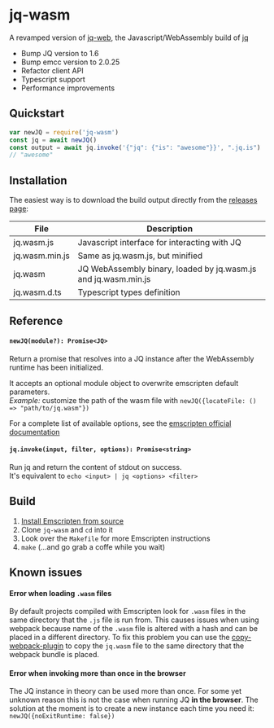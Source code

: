 # jq-wasm

A revamped version of [jq-web](https://github.com/fiatjaf/jq-web), the Javascript/WebAssembly build of [jq](https://github.com/stedolan/jq) 

- Bump JQ version to 1.6 
- Bump emcc version to 2.0.25
- Refactor client API
- Typescript support
- Performance improvements

## Quickstart

```js
var newJQ = require('jq-wasm')
const jq = await newJQ()
const output = await jq.invoke('{"jq": {"is": "awesome"}}', ".jq.is")
// "awesome"
```

## Installation

The easiest way is to download the build output directly from the [releases page](https://github.com/paolosimone/jq-wasm/releases):

| File                 | Description                                                        | 
|----------------------|--------------------------------------------------------------------|
| jq.wasm.js           | Javascript interface for interacting with JQ                       | 
| jq.wasm.min.js       | Same as jq.wasm.js, but minified                                   |
| jq.wasm              | JQ WebAssembly binary, loaded by jq.wasm.js and jq.wasm.min.js     |
| jq.wasm.d.ts         | Typescript types definition                                        | 


## Reference

#### `newJQ(module?): Promise<JQ>`

Return a promise that resolves into a JQ instance after the WebAssembly runtime has been initialized.  

It accepts an optional module object to overwrite emscripten default parameters.  
_Example:_ customize the path of the wasm file with `newJQ({locateFile: () => "path/to/jq.wasm"})`

For a complete list of available options, see the [emscripten official documentation](https://emscripten.org/docs/api_reference/module.html)


#### `jq.invoke(input, filter, options): Promise<string>`

Run jq and return the content of stdout on success.  
It's equivalent to `echo <input> | jq <options> <filter>`

## Build

1. [Install Emscripten from source](https://kripken.github.io/emscripten-site/docs/tools_reference/emsdk.html)
1. Clone `jq-wasm` and `cd` into it
1. Look over the `Makefile` for more Emscripten instructions
1. `make` (...and go grab a coffe while you wait)

## Known issues

#### Error when loading `.wasm` files

By default projects compiled with Emscripten look for `.wasm` files in the same directory that the `.js` file is run from. This causes issues when using webpack because name of the `.wasm` file is altered with a hash and can be placed in a different directory. To fix this problem you can use the [copy-webpack-plugin](https://github.com/webpack-contrib/copy-webpack-plugin) to copy the `jq.wasm` file to the same directory that the webpack bundle is placed.

#### Error when invoking more than once in the browser

The JQ instance in theory can be used more than once. For some yet unknown reason this is not the case when running JQ **in the browser**. The solution at the moment is to create a new instance each time you need it: `newJQ({noExitRuntime: false})`

